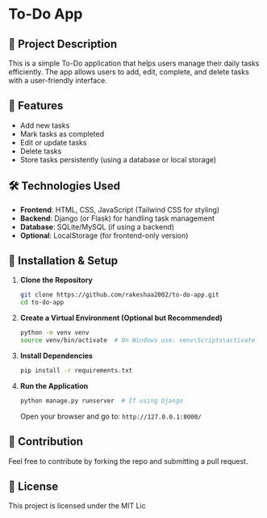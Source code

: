 # To-Do App

## 📌 Project Description
This is a simple To-Do application that helps users manage their daily tasks efficiently. The app allows users to add, edit, complete, and delete tasks with a user-friendly interface.

## 🚀 Features
- Add new tasks
- Mark tasks as completed
- Edit or update tasks
- Delete tasks
- Store tasks persistently (using a database or local storage)

## 🛠️ Technologies Used
- **Frontend**: HTML, CSS, JavaScript (Tailwind CSS for styling)
- **Backend**: Django (or Flask) for handling task management
- **Database**: SQLite/MySQL (if using a backend)
- **Optional**: LocalStorage (for frontend-only version)

## 🔧 Installation & Setup
1. **Clone the Repository**
   ```bash
   git clone https://github.com/rakeshaa2002/to-do-app.git
   cd to-do-app
   ```

2. **Create a Virtual Environment (Optional but Recommended)**
   ```bash
   python -m venv venv
   source venv/bin/activate  # On Windows use: venv\Scripts\activate
   ```

3. **Install Dependencies**
   ```bash
   pip install -r requirements.txt
   ```

4. **Run the Application**
   ```bash
   python manage.py runserver  # If using Django
   ```
   Open your browser and go to: `http://127.0.0.1:8000/`



## 🤝 Contribution
Feel free to contribute by forking the repo and submitting a pull request. 

## 📜 License
This project is licensed under the MIT Lic
